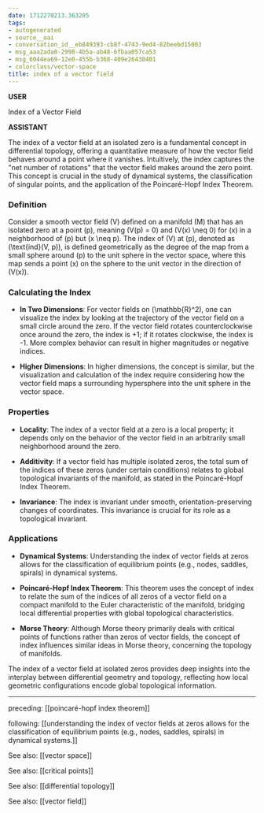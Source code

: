 ```yaml
---
date: 1712270213.363205
tags:
- autogenerated
- source__oai
- conversation_id__eb849393-cb8f-4743-9ed4-82beebd15003
- msg_aaa2ada8-2998-4b5a-ab48-6fbaa057ca53
- msg_6044ea69-12e0-455b-b368-409e26438401
- colorclass/vector-space
title: index of a vector field
---
```


**USER**

Index of a Vector Field


**ASSISTANT**

The index of a vector field at an isolated zero is a fundamental concept in differential topology, offering a quantitative measure of how the vector field behaves around a point where it vanishes. Intuitively, the index captures the "net number of rotations" that the vector field makes around the zero point. This concept is crucial in the study of dynamical systems, the classification of singular points, and the application of the Poincaré-Hopf Index Theorem.

### Definition

Consider a smooth vector field \(V\) defined on a manifold \(M\) that has an isolated zero at a point \(p\), meaning \(V(p) = 0\) and \(V(x) \neq 0\) for \(x\) in a neighborhood of \(p\) but \(x \neq p\). The index of \(V\) at \(p\), denoted as \(\text{ind}(V, p)\), is defined geometrically as the degree of the map from a small sphere around \(p\) to the unit sphere in the vector space, where this map sends a point \(x\) on the sphere to the unit vector in the direction of \(V(x)\).

### Calculating the Index

- **In Two Dimensions**: For vector fields on \(\mathbb{R}^2\), one can visualize the index by looking at the trajectory of the vector field on a small circle around the zero. If the vector field rotates counterclockwise once around the zero, the index is +1; if it rotates clockwise, the index is -1. More complex behavior can result in higher magnitudes or negative indices.

- **Higher Dimensions**: In higher dimensions, the concept is similar, but the visualization and calculation of the index require considering how the vector field maps a surrounding hypersphere into the unit sphere in the vector space.

### Properties

- **Locality**: The index of a vector field at a zero is a local property; it depends only on the behavior of the vector field in an arbitrarily small neighborhood around the zero.

- **Additivity**: If a vector field has multiple isolated zeros, the total sum of the indices of these zeros (under certain conditions) relates to global topological invariants of the manifold, as stated in the Poincaré-Hopf Index Theorem.

- **Invariance**: The index is invariant under smooth, orientation-preserving changes of coordinates. This invariance is crucial for its role as a topological invariant.

### Applications

- **Dynamical Systems**: Understanding the index of vector fields at zeros allows for the classification of equilibrium points (e.g., nodes, saddles, spirals) in dynamical systems.

- **Poincaré-Hopf Index Theorem**: This theorem uses the concept of index to relate the sum of the indices of all zeros of a vector field on a compact manifold to the Euler characteristic of the manifold, bridging local differential properties with global topological characteristics.

- **Morse Theory**: Although Morse theory primarily deals with critical points of functions rather than zeros of vector fields, the concept of index influences similar ideas in Morse theory, concerning the topology of manifolds.

The index of a vector field at isolated zeros provides deep insights into the interplay between differential geometry and topology, reflecting how local geometric configurations encode global topological information.


---

preceding: [[poincaré-hopf index theorem]]  


following: [[understanding the index of vector fields at zeros allows for the classification of equilibrium points (e.g., nodes, saddles, spirals) in dynamical systems.]]

See also: [[vector space]]


See also: [[critical points]]


See also: [[differential topology]]


See also: [[vector field]]